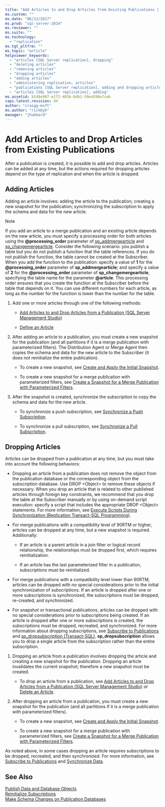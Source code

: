 ```yaml
---
title: "Add Articles to and Drop Articles from Existing Publications | Microsoft Docs"
ms.custom: ""
ms.date: "06/13/2017"
ms.prod: "sql-server-2014"
ms.reviewer: ""
ms.suite: ""
ms.technology: 
  - "replication"
ms.tgt_pltfrm: ""
ms.topic: "article"
helpviewer_keywords: 
  - "articles [SQL Server replication], dropping"
  - "deleting articles"
  - "removing articles"
  - "dropping articles"
  - "adding articles"
  - "administering replication, articles"
  - "publications [SQL Server replication], adding and dropping articles"
  - "articles [SQL Server replication], adding"
ms.assetid: b148e907-e1f2-483b-bdb2-59ea596efceb
caps.latest.revision: 44
author: "craigg-msft"
ms.author: "rickbyh"
manager: "jhubbard"
---
```

# Add Articles to and Drop Articles from Existing Publications
  After a publication is created, it is possible to add and drop articles. Articles can be added at any time, but the actions required for dropping articles depend on the type of replication and when the article is dropped.  
  
## Adding Articles  
 Adding an article involves: adding the article to the publication; creating a new snapshot for the publication; synchronizing the subscription to apply the schema and data for the new article.  
  
> [!NOTE]  
>  If you add an article to a merge publication and an existing article depends on the new article, you must specify a processing order for both articles using the **@processing_order** parameter of [sp_addmergearticle](../Topic/sp_addmergearticle%20\(Transact-SQL\).md) and [sp_changemergearticle](../Topic/sp_changemergearticle%20\(Transact-SQL\).md). Consider the following scenario: you publish a table but you do not publish a function that the table references. If you do not publish the function, the table cannot be created at the Subscriber. When you add the function to the publication: specify a value of **1** for the **@processing_order** parameter of **sp_addmergearticle**; and specify a value of **2** for the **@processing_order** parameter of **sp_changemergearticle**, specifying the table name for the parameter **@article**. This processing order ensures that you create the function at the Subscriber before the table that depends on it. You can use different numbers for each article, as long as the number for the function is lower than the number for the table.  
  
1.  Add one or more articles through one of the following methods:  
  
    -   [Add Articles to and Drop Articles from a Publication &#40;SQL Server Management Studio&#41;](../../../2014/relational-databases/replication/add-articles-to-and-drop-articles-from-a-publication.md)  
  
    -   [Define an Article](../../../2014/relational-databases/replication/define-an-article.md)  
  
2.  After adding an article to a publication, you must create a new snapshot for the publication (and all partitions if it is a merge publication with parameterized filters). The Distribution Agent or Merge Agent then copies the schema and data for the new article to the Subscriber (it does not reinitialize the entire publication).  
  
    -   To create a new snapshot, see [Create and Apply the Initial Snapshot](../../../2014/relational-databases/replication/create-and-apply-the-initial-snapshot.md).  
  
    -   To create a new snapshot for a merge publication with parameterized filters, see [Create a Snapshot for a Merge Publication with Parameterized Filters](../../../2014/relational-databases/replication/create-a-snapshot-for-a-merge-publication-with-parameterized-filters.md).  
  
3.  After the snapshot is created, synchronize the subscription to copy the schema and data for the new article.  
  
    -   To synchronize a push subscription, see [Synchronize a Push Subscription](../../../2014/relational-databases/replication/synchronize-a-push-subscription.md).  
  
    -   To synchronize a pull subscription, see [Synchronize a Pull Subscription](../../../2014/relational-databases/replication/synchronize-a-pull-subscription.md).  
  
## Dropping Articles  
 Articles can be dropped from a publication at any time, but you must take into account the following behaviors:  
  
-   Dropping an article from a publication does not remove the object from the publication database or the corresponding object from the subscription database. Use DROP \<Object> to remove these objects if necessary. When you drop an article that is related to other published articles through foreign key constraints, we recommend that you drop the table at the Subscriber manually or by using on-demand script execution: specify a script that includes the appropriate DROP \<Object> statements. For more information, see [Execute Scripts During Synchronization &#40;Replication Transact-SQL Programming&#41;](../../../2014/relational-databases/replication/execute-scripts-during-synchronization-replication-transact-sql-programming.md).  
  
-   For merge publications with a compatibility level of 90RTM or higher, articles can be dropped at any time, but a new snapshot is required. Additionally:  
  
    -   If an article is a parent article in a join filter or logical record relationship, the relationships must be dropped first, which requires reinitialization.  
  
    -   If an article has the last parameterized filter in a publication, subscriptions must be reinitialized.  
  
-   For merge publications with a compatibility level lower than 90RTM, articles can be dropped with no special considerations prior to the initial synchronization of subscriptions. If an article is dropped after one or more subscriptions is synchronized, the subscriptions must be dropped, re-created, and synchronized.  
  
-   For snapshot or transactional publications, articles can be dropped with no special considerations prior to subscriptions being created. If an article is dropped after one or more subscriptions is created, the subscriptions must be dropped, recreated, and synchronized. For more information about dropping subscriptions, see [Subscribe to Publications](../../../2014/relational-databases/replication/subscribe-to-publications.md) and [sp_dropsubscription &#40;Transact-SQL&#41;](../Topic/sp_dropsubscription%20\(Transact-SQL\).md). **sp_dropsubscription** allows you to drop a single article from the subscription rather than the entire subscription.  
  
1.  Dropping an article from a publication involves dropping the article and creating a new snapshot for the publication. Dropping an article invalidates the current snapshot; therefore a new snapshot must be created.  
  
    -   To drop an article from a publication, see [Add Articles to and Drop Articles from a Publication &#40;SQL Server Management Studio&#41;](../../../2014/relational-databases/replication/add-articles-to-and-drop-articles-from-a-publication.md) or [Delete an Article](../../../2014/relational-databases/replication/delete-an-article.md).  
  
2.  After dropping an article from a publication, you must create a new snapshot for the publication (and all partitions if it is a merge publication with parameterized filters).  
  
    -   To create a new snapshot, see [Create and Apply the Initial Snapshot](../../../2014/relational-databases/replication/create-and-apply-the-initial-snapshot.md).  
  
    -   To create a new snapshot for a merge publication with parameterized filters, see [Create a Snapshot for a Merge Publication with Parameterized Filters](../../../2014/relational-databases/replication/create-a-snapshot-for-a-merge-publication-with-parameterized-filters.md).  
  
 As noted above, in some cases dropping an article requires subscriptions to be dropped, recreated, and then synchronized. For more information, see [Subscribe to Publications](../../../2014/relational-databases/replication/subscribe-to-publications.md) and [Synchronize Data](../../../2014/relational-databases/replication/synchronize-data.md).  
  
## See Also  
 [Publish Data and Database Objects](../../../2014/relational-databases/replication/publish-data-and-database-objects.md)   
 [Reinitialize Subscriptions](../../../2014/relational-databases/replication/reinitialize-subscriptions.md)   
 [Make Schema Changes on Publication Databases](../../../2014/relational-databases/replication/make-schema-changes-on-publication-databases.md)  
  
  